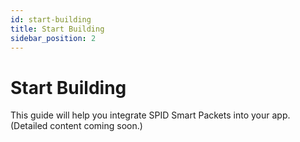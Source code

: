 ```yaml
---
id: start-building
title: Start Building
sidebar_position: 2
---
```


# Start Building

This guide will help you integrate SPID Smart Packets into your app.  
(Detailed content coming soon.)
